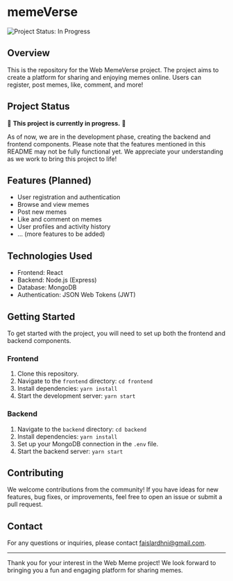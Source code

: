 # memeVerse

![Project Status: In Progress](https://img.shields.io/badge/Project%20Status-In%20Progress-yellow)

## Overview

This is the repository for the Web MemeVerse project. The project aims to create a platform for sharing and enjoying memes online. Users can register, post memes, like, comment, and more!

## Project Status

🚧 **This project is currently in progress.** 🚧

As of now, we are in the development phase, creating the backend and frontend components. Please note that the features mentioned in this README may not be fully functional yet. We appreciate your understanding as we work to bring this project to life!

## Features (Planned)

- User registration and authentication
- Browse and view memes
- Post new memes
- Like and comment on memes
- User profiles and activity history
- ... (more features to be added)

## Technologies Used

- Frontend: React
- Backend: Node.js (Express)
- Database: MongoDB
- Authentication: JSON Web Tokens (JWT)

## Getting Started

To get started with the project, you will need to set up both the frontend and backend components.

### Frontend

1. Clone this repository.
2. Navigate to the `frontend` directory: `cd frontend`
3. Install dependencies: `yarn install`
4. Start the development server: `yarn start`

### Backend

1. Navigate to the `backend` directory: `cd backend`
2. Install dependencies: `yarn install`
3. Set up your MongoDB connection in the `.env` file.
4. Start the backend server: `yarn start`

## Contributing

We welcome contributions from the community! If you have ideas for new features, bug fixes, or improvements, feel free to open an issue or submit a pull request.

## Contact

For any questions or inquiries, please contact [faislardhni@gmail.com](faislardhni@gmail.com).

---

Thank you for your interest in the Web Meme project! We look forward to bringing you a fun and engaging platform for sharing memes.
